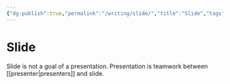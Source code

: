 ```yaml
---
{"dg-publish":true,"permalink":"/writing/slide/","title":"Slide","tags":["slide","presentation"]}
---
```



# Slide

Slide is not a goal of a presentation. Presentation is teamwork between [[presenter\|presenters]] and slide.
